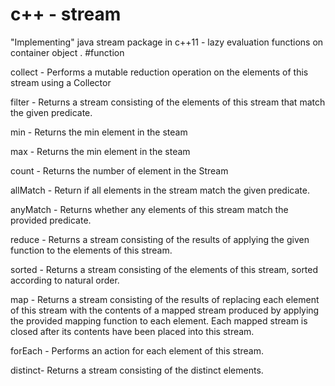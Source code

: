 # c++ - stream
"Implementing" java stream package in c++11 - lazy evaluation functions on container object .
#function

collect - Performs a mutable reduction operation on the elements of this stream using a Collector

filter - Returns a stream consisting of the elements of this stream that match the given predicate.

min - Returns the min element in the steam

max - Returns the min element in the steam

count - Returns the number of element in the Stream

allMatch - Return if all elements in the stream match the given predicate.

anyMatch - Returns whether any elements of this stream match the provided predicate.

reduce - Returns a stream consisting of the results of applying the given function to the elements of this stream.

sorted - Returns a stream consisting of the elements of this stream, sorted according to natural order. 

map - Returns a stream consisting of the results of replacing each element of this stream with the contents of a mapped stream produced by applying the provided mapping function to each element. Each mapped stream is closed after its contents have been placed into this stream.

forEach - Performs an action for each element of this stream.

distinct- Returns a stream consisting of the distinct elements.

